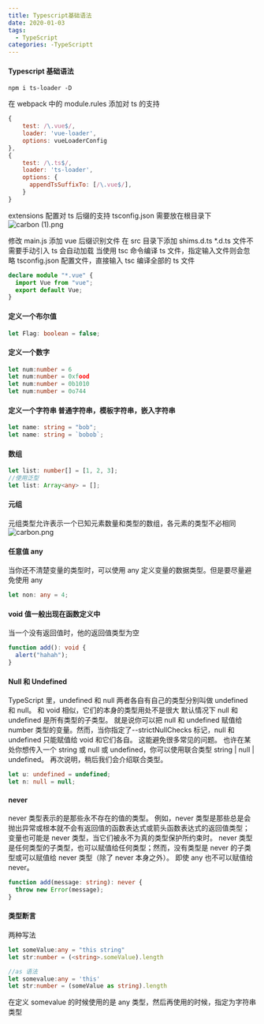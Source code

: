 ```yaml
---
title: Typescript基础语法
date: 2020-01-03
tags:
  - TypeScript
categories: -TypeScriptt
---
```


#### Typescript 基础语法

    npm i ts-loader -D

在 webpack 中的 module.rules 添加对 ts 的支持

```javascript
{
    test: /\.vue$/,
    loader: 'vue-loader',
    options: vueLoaderConfig
},
{
    test: /\.ts$/,
    loader: 'ts-loader',
    options: {
      appendTsSuffixTo: [/\.vue$/],
    }
}
```

extensions 配置对 ts 后缀的支持
tsconfig.json 需要放在根目录下
![carbon (1).png](https://i.loli.net/2019/11/29/FwbcuCVsU1MAdoq.png)

修改 main.js
添加 vue 后缀识别文件 在 src 目录下添加 shims.d.ts \*.d.ts 文件不需要手动引入 ts 会自动加载
当使用 tsc 命令编译 ts 文件，指定输入文件则会忽略 tsconfig.json 配置文件，直接输入 tsc 编译全部的 ts 文件

```typescript
declare module "*.vue" {
  import Vue from "vue";
  export default Vue;
}
```

#### 定义一个布尔值

```typescript
let Flag: boolean = false;
```

#### 定义一个数字

```typescript
let num:number = 6
let num:number = 0xfood
let num:number = 0b1010
let num:number = 0o744
```

#### 定义一个字符串 普通字符串，模板字符串，嵌入字符串

```typescript
let name: string = "bob";
let name: string = `bobob`;
```

#### 数组

```typescript
let list: number[] = [1, 2, 3];
//使用泛型
let list: Array<any> = [];
```

#### 元组

元组类型允许表示一个已知元素数量和类型的数组，各元素的类型不必相同
![carbon.png](https://i.loli.net/2019/11/29/yUPtTW2iVOlsJBZ.png)

#### 任意值 any

当你还不清楚变量的类型时，可以使用 any 定义变量的数据类型。但是要尽量避免使用 any

```typescript
let non: any = 4;
```

#### void 值一般出现在函数定义中

当一个没有返回值时，他的返回值类型为空

```typescript
function add(): void {
  alert("hahah");
}
```

#### Null 和 Undefined

TypeScript 里，undefined 和 null 两者各自有自己的类型分别叫做 undefined 和 null。 和 void 相似，它们的本身的类型用处不是很大
默认情况下 null 和 undefined 是所有类型的子类型。 就是说你可以把 null 和 undefined 赋值给 number 类型的变量。然而，当你指定了--strictNullChecks 标记，null 和 undefined 只能赋值给 void 和它们各自。 这能避免很多常见的问题。 也许在某处你想传入一个 string 或 null 或 undefined，你可以使用联合类型 string | null | undefined。 再次说明，稍后我们会介绍联合类型。

```typescript
let u: undefined = undefined;
let n: null = null;
```

#### never

never 类型表示的是那些永不存在的值的类型。 例如，never 类型是那些总是会抛出异常或根本就不会有返回值的函数表达式或箭头函数表达式的返回值类型； 变量也可能是 never 类型，当它们被永不为真的类型保护所约束时。
never 类型是任何类型的子类型，也可以赋值给任何类型；然而，没有类型是 never 的子类型或可以赋值给 never 类型（除了 never 本身之外）。 即使 any 也不可以赋值给 never。

```typescript
function add(message: string): never {
  throw new Error(message);
}
```

#### 类型断言

两种写法

```typescript
let someValue:any = "this string"
let str:number = (<string>.someValue).length

//as 语法
let somevalue:any = 'this'
let str:number = (someValue as string).length
```

在定义 somevalue 的时候使用的是 any 类型，然后再使用的时候，指定为字符串类型
